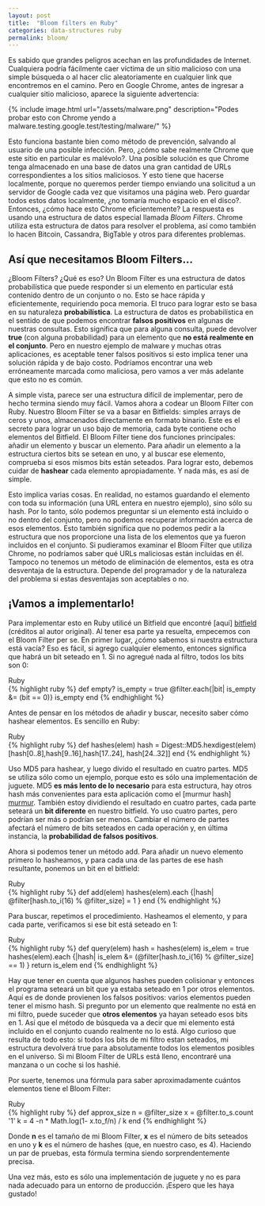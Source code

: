 ```yaml
---
layout: post
title:  "Bloom filters en Ruby"
categories: data-structures ruby
permalink: bloom/
---
```

<link rel="stylesheet" href="/css/styles.css">

Es sabido que grandes peligros acechan en las profundidades de Internet. Cualquiera podría fácilmente caer víctima de un sitio malicioso con una simple búsqueda o al hacer clic aleatoriamente en cualquier link que encontremos en el camino. Pero en Google Chrome, antes de ingresar a cualquier sitio malicioso, aparece la siguiente advertencia:


{% include image.html url="/assets/malware.png" description="Podes probar esto con Chrome yendo a malware.testing.google.test/testing/malware/" %}


Esto funciona bastante bien como método de prevención, salvando al usuario de una posible infección. Pero, ¿cómo sabe realmente Chrome que este sitio en particular es malévolo?. Una posible solución es que Chrome tenga almacenado en una base de datos una gran cantidad de URLs correspondientes a los sitios maliciosos. Y esto tiene que hacerse localmente, porque no queremos perder tiempo enviando una solicitud a un servidor de Google cada vez que visitamos una página web. Pero guardar todos estos datos localmente, ¿no tomaría mucho espacio en el disco?. Entonces, ¿cómo hace esto Chrome eficientemente? La respuesta es usando una estructura de datos especial llamada *Bloom Filters*. Chrome utiliza esta estructura de datos para resolver el problema, así como también lo hacen Bitcoin, Cassandra, BigTable y otros para diferentes problemas.


## Así que necesitamos Bloom Filters...

¿Bloom Filters? ¿Qué es eso? Un Bloom Filter es una estructura de datos probabilística que puede responder si un elemento en particular está contenido dentro de un conjunto o no. Esto se hace rápida y eficientemente, requiriendo poca memoria. El truco para lograr esto se basa en su naturaleza **probabilística**. La estructura de datos es probabilística en el sentido de que podemos encontrar **falsos positivos** en algunas de nuestras consultas. Esto significa que para alguna consulta, puede devolver **true** (con alguna probabilidad) para un elemento que **no está realmente en el conjunto**. Pero en nuestro ejemplo de malware y muchas otras aplicaciones, es aceptable tener falsos positivos si esto implica tener una solución rápida y de bajo costo. Podríamos encontrar una web erróneamente marcada como maliciosa, pero vamos a ver más adelante que esto no es común.



A simple vista, parece ser una estructura difícil de implementar, pero de hecho termina siendo muy fácil. Vamos ahora a codear un Bloom Filter con Ruby. Nuestro Bloom Filter se va a basar en Bitfields: simples arrays de ceros y unos, almacenados directamente en formato binario. Este es el secreto para lograr un uso bajo de memoria, cada byte contiene ocho elementos del Bitfield. El Bloom Filter tiene dos funciones principales: añadir un elemento y buscar un elemento. Para añadir un elemento a la estructura ciertos bits se setean en uno, y al buscar ese elemento, comprueba si esos mismos bits están seteados. Para lograr esto, debemos cuidar de **hashear** cada elemento apropiadamente. Y nada más, es así de simple.


Esto implica varias cosas. En realidad, no estamos guardando el elemento con toda su información (una URL entera en nuestro ejemplo), sino sólo su hash. Por lo tanto, sólo podemos preguntar si un elemento está incluido o no dentro del conjunto, pero no podemos recuperar información acerca de esos elementos. Esto también significa que no podemos pedir a la estructura que nos proporcione una lista de los elementos que ya fueron incluidos en el conjunto. Si pudieramos examinar el Bloom Filter que utiliza Chrome, no podríamos saber qué URLs maliciosas están incluidas en él. Tampoco no tenemos un método de eliminación de elementos, esta es otra desventaja de la estructura. Depende del programador y de la naturaleza del problema si estas desventajas son aceptables o no.



## ¡Vamos a implementarlo!

Para implementar esto en Ruby utilicé un Bitfield que encontré [aquí] [bitfield] (créditos al autor original). Al tener esa parte ya resuelta, empecemos con el Bloom Filter per se. En primer lugar, ¿cómo sabemos si nuestra estructura está vacía? Eso es fácil, si agrego cualquier elemento, entonces significa que habrá un bit seteado en 1. Si no agregué nada al filtro, todos los bits son 0:

<div class="lang-name">Ruby</div>
{% highlight ruby %}
def empty?
  is_empty = true
  @filter.each{|bit| is_empty &= (bit == 0)}
  is_empty
end
{% endhighlight %}





Antes de pensar en los métodos de añadir y buscar, necesito saber cómo hashear elementos. Es sencillo en Ruby:

<div class="lang-name">Ruby</div>
{% highlight ruby %}
def hashes(elem)
  hash = Digest::MD5.hexdigest(elem)
  [hash[0..8],hash[9..16],hash[17..24], hash[24..32]]
end
{% endhighlight %}



Uso MD5 para hashear, y luego divido el resultado en cuatro partes. MD5 se utiliza sólo como un ejemplo, porque esto es sólo una implementación de juguete. MD5 **es más lento de lo necesario** para esta estructura, hay otros hash más convenientes para esta aplicación como el [murmur hash] [murmur]. También estoy dividiendo el resultado en cuatro partes, cada parte seteará un **bit diferente** en nuestro bitfield. Yo uso cuatro partes, pero podrían ser más o podrían ser menos. Cambiar el número de partes afectará el número de bits seteados en cada operación y, en última instancia, la **probabilidad de falsos positivos**.


Ahora si podemos tener un método add. Para añadir un nuevo elemento primero lo hasheamos, y para cada una de las partes de ese hash resultante, ponemos un bit en el bitfield:

<div class="lang-name">Ruby</div>
{% highlight ruby %}
def add(elem)
  hashes(elem).each {|hash|
    @filter[hash.to_i(16) % @filter_size] = 1
  }
end
{% endhighlight %}




Para buscar, repetimos el procedimiento. Hasheamos el elemento, y para cada parte, verificamos si ese bit está seteado en 1:

<div class="lang-name">Ruby</div>
{% highlight ruby %}
def query(elem)
  hash = hashes(elem)
  is_elem = true
  hashes(elem).each {|hash|
    is_elem &= (@filter[hash.to_i(16) % @filter_size] == 1)
  }
  return is_elem
end
{% endhighlight %}


Hay que tener en cuenta que algunos hashes pueden colisionar y entonces el programa seteará un bit que ya estaba seteado en 1 por otros elementos. Aquí es de donde provienen los falsos positivos: varios elementos pueden tener el mismo hash. Si pregunto por un elemento que realmente no está en mi filtro, puede suceder que **otros elementos** ya hayan seteado esos bits en 1. Así que el método de búsqueda va a decir que mi elemento está incluido en el conjunto cuando realmente no lo está. Algo curioso que resulta de todo esto: si todos los bits de mi filtro estan seteados, mi estructura devolverá true para absolutamente todos los elementos posibles en el universo. Si mi Bloom Filter de URLs está lleno, encontraré una manzana o un coche si los hashié.


Por suerte, tenemos una fórmula para saber aproximadamente cuántos elementos tiene el Bloom Filter:

<div class="lang-name">Ruby</div>
{% highlight ruby %}
def approx_size
  n = @filter_size
  x = @filter.to_s.count '1'
  k = 4
  -n * Math.log(1- x.to_f/n) / k
end
{% endhighlight %}


Donde **n** es el tamaño de mi Bloom Filter, **x** es el número de bits seteados en uno y **k** es el número de hashes (que, en nuestro caso, es 4). Haciendo un par de pruebas, esta fórmula termina siendo sorprendentemente precisa.

Una vez más, esto es sólo una implementación de juguete y no es para nada adecuado para un entorno de producción. ¡Espero que les haya gustado!


[bitfield]: https://dzone.com/articles/bitfield-fastish-pure-ruby-bit
[murmur]: https://en.wikipedia.org/wiki/MurmurHash
